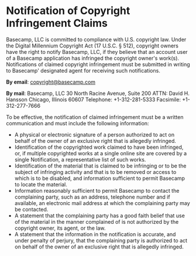 # Notification of Copyright Infringement Claims

Basecamp, LLC is committed to compliance with U.S. copyright law. Under the Digital Millennium Copyright Act (17 U.S.C. § 512), copyright owners have the right to notify Basecamp, LLC, if they believe that an account user of a Basecamp application has infringed the copyright owner's work(s). Notifications of claimed copyright infringement must be submitted in writing to Basecamp' designated agent for receiving such notifications.

**By email**: copyright@basecamp.com

**By mail**:  Basecamp, LLC
30 North Racine Avenue, Suite 200
ATTN: David H. Hansson
Chicago, Illinois 60607
Telephone: +1-312-281-5333
Facsimile: +1-312-277-7666

To be effective, the notification of claimed infringement must be a written communication and must include the following information:

- A physical or electronic signature of a person authorized to act on behalf of the owner of an exclusive right that is allegedly infringed.
- Identification of the copyrighted work claimed to have been infringed, or, if multiple copyrighted works at a single online site are covered by a single Notification, a representative list of such works.
- Identification of the material that is claimed to be infringing or to be the subject of infringing activity and that is to be removed or access to which is to be disabled, and information sufficient to permit Basecamp to locate the material.
- Information reasonably sufficient to permit Basecamp to contact the complaining party, such as an address, telephone number and if available, an electronic mail address at which the complaining party may be contacted.
- A statement that the complaining party has a good faith belief that use of the material in the manner complained of is not authorized by the copyright owner, its agent, or the law.
- A statement that the information in the notification is accurate, and under penalty of perjury, that the complaining party is authorized to act on behalf of the owner of an exclusive right that is allegedly infringed.
